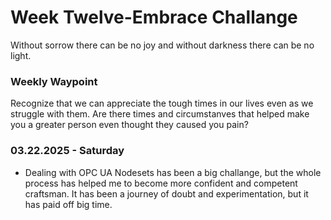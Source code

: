 # Week Twelve-Embrace Challange

Without sorrow there can be no joy and without darkness there can be no light.

### Weekly Waypoint

Recognize that we can appreciate the tough times in our lives even as we struggle with them.
Are there times and circumstanves that helped make you a greater person even thought they caused you pain?

### 03.22.2025 - Saturday

- Dealing with OPC UA Nodesets has been a big challange, but the whole process has helped me to become more confident
and competent craftsman. It has been a journey of doubt and experimentation, but it has paid off big time.
